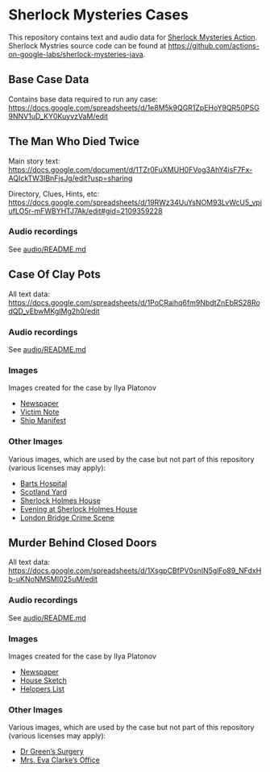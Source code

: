 # Sherlock Mysteries Cases

This repository contains text and audio data for [Sherlock Mysteries Action](https://assistant.google.com/services/a/uid/000000b0ff87b6b1). Sherlock Mystries source code can be found at https://github.com/actions-on-google-labs/sherlock-mysteries-java.

## Base Case Data
Contains base data required to run any case:
https://docs.google.com/spreadsheets/d/1e8M5k9QGR1ZpEHoY9QR50PSG9NNV1uD_KY0KuyvzVaM/edit

## The Man Who Died Twice
Main story text:
https://docs.google.com/document/d/1TZr0FuXMUH0FVog3AhY4isF7Fx-AQIckTW3lBnFjsJg/edit?usp=sharing

Directory, Clues, Hints, etc:
https://docs.google.com/spreadsheets/d/19RWz34UuYsNOM93LvWcU5_vpiufLO5r-mFWBYHTJ7Ak/edit#gid=2109359228
### Audio recordings 
See [audio/README.md](audio/README.md#the-man-who-died-twice)

## Case Of Clay Pots
All text data:
https://docs.google.com/spreadsheets/d/1PoCRaihq6fm9NbdtZnEbRS28RodQD_vEbwMKgIMg2h0/edit
### Audio recordings 
See [audio/README.md](audio/README.md#case-of-clay-pots-audio)

### Images
Images created for the case by Ilya Platonov
* [Newspaper](https://storage.googleapis.com/mystery-engine-voices/images/clay-pots/newspaper.png)
* [Victim Note](https://storage.googleapis.com/mystery-engine-voices/images/clay-pots/note.png)
* [Ship Manifest](https://storage.googleapis.com/mystery-engine-voices/images/clay-pots/manifest.png)

### Other Images
Various images, which are used by the case but not part of this repository (various licenses may apply):
* [Barts Hospital](https://storage.googleapis.com/mystery-engine-voices/images/clay-pots/137%20holborn%20viaduct.jpg)
* [Scotland Yard](https://storage.googleapis.com/mystery-engine-voices/images/clay-pots/4%20whitehall%20place.jpg)
* [Sherlock Holmes House](https://storage.googleapis.com/mystery-engine-voices/images/clay-pots/caseintroduction.jpg)
* [Evening at Sherlock Holmes House](https://storage.googleapis.com/mystery-engine-voices/images/clay-pots/finalsolution.jpg)
* [London Bridge Crime Scene](https://storage.googleapis.com/mystery-engine-voices/images/clay-pots/london%20bridge.jpg)

## Murder Behind Closed Doors
All text data:
https://docs.google.com/spreadsheets/d/1XsgpCBfPV0snIN5glFo89_NFdxHb-uKNoNMSMI025uM/edit

### Audio recordings 
See [audio/README.md](audio/README.md#murder-behind-closed-doors)

### Images
Images created for the case by Ilya Platonov
* [Newspaper](https://storage.googleapis.com/mystery-engine-voices/images/closed-doors/newspaper.jpg)
* [House Sketch](https://storage.googleapis.com/mystery-engine-voices/images/closed-doors/house-scheme.jpg)
* [Helopers List](https://storage.googleapis.com/mystery-engine-voices/images/closed-doors/helpers-list.jpg)

### Other Images
Various images, which are used by the case but not part of this repository (various licenses may apply):
* [Dr Green’s Surgery](https://storage.googleapis.com/mystery-engine-voices/images/closed-doors/39c%20euston%20road.jpg)
* [Mrs. Eva Clarke’s Office](https://storage.googleapis.com/mystery-engine-voices/images/closed-doors/39d%20euston%20road.jpg)
